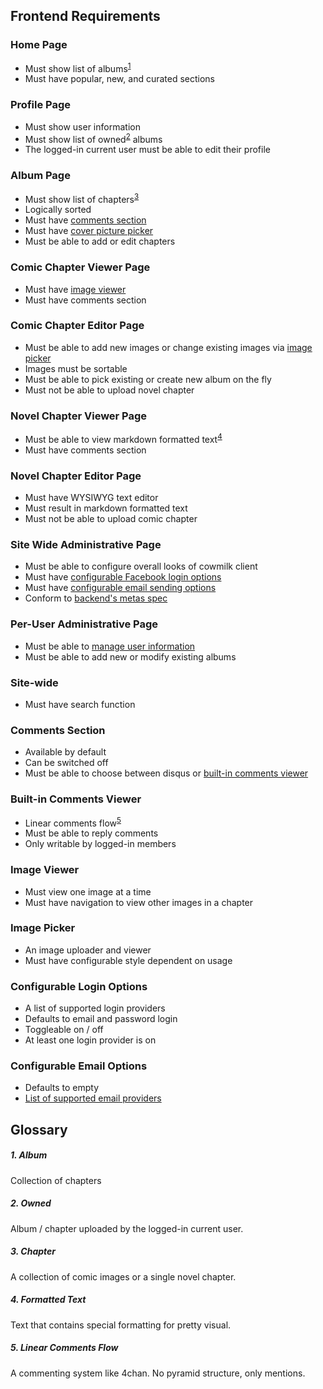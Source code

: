 ## Frontend Requirements

### Home Page
- Must show list of albums<sup>[1](#1-album)</sup>
- Must have popular, new, and curated sections

### Profile Page
- Must show user information
- Must show list of owned<sup>[2](#2-owned)</sup> albums
- The logged-in current user must be able to edit their profile

### Album Page
- Must show list of chapters<sup>[3](#3-chapter)</sup>
- Logically sorted
- Must have [comments section](#comments-section)
- Must have [cover picture picker](#image-picker)
- Must be able to add or edit chapters

### Comic Chapter Viewer Page
- Must have [image viewer](#image-viewer)
- Must have comments section

### Comic Chapter Editor Page
- Must be able to add new images or change existing images via [image picker](#image-picker)
- Images must be sortable
- Must be able to pick existing or create new album on the fly
- Must not be able to upload novel chapter

### Novel Chapter Viewer Page
- Must be able to view markdown formatted text<sup>[4](#4-formatted-text)</sup>
- Must have comments section

### Novel Chapter Editor Page
- Must have WYSIWYG text editor
- Must result in markdown formatted text
- Must not be able to upload comic chapter

### Site Wide Administrative Page
- Must be able to configure overall looks of cowmilk client
- Must have [configurable Facebook login options](#configurable-login-options)
- Must have [configurable email sending options](#configurable-email-options)
- Conform to [backend's metas spec](Backend%20Requirements.md#metas)

### Per-User Administrative Page
- Must be able to [manage user information](#profile-page)
- Must be able to add new or modify existing albums 

### Site-wide
- Must have search function

### Comments Section
- Available by default
- Can be switched off
- Must be able to choose between disqus or [built-in comments viewer](#built-in-comments-viewer)

### Built-in Comments Viewer
- Linear comments flow<sup>[5](#5-linear-comments-flow)</sup>
- Must be able to reply comments
- Only writable by logged-in members

### Image Viewer
- Must view one image at a time
- Must have navigation to view other images in a chapter

### Image Picker
- An image uploader and viewer
- Must have configurable style dependent on usage

### Configurable Login Options
- A list of supported login providers
- Defaults to email and password login
- Toggleable on / off
- At least one login provider is on

### Configurable Email Options
- Defaults to empty
- [List of supported email providers](Backend%20Requirements.md#services)

## Glossary

##### 1. Album
Collection of chapters
##### 2. Owned
Album / chapter uploaded by the logged-in current user.
##### 3. Chapter
A collection of comic images or a single novel chapter.
##### 4. Formatted Text
Text that contains special formatting for pretty visual.
##### 5. Linear Comments Flow
A commenting system like 4chan. No pyramid structure, only mentions.